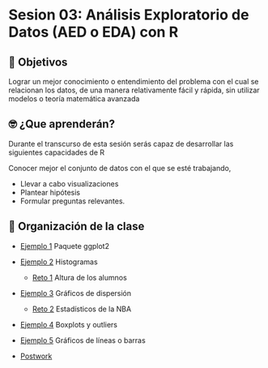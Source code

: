 # Sesion 03:  Análisis Exploratorio de Datos (AED o EDA) con R

## :dart: Objetivos

Lograr un mejor conocimiento o entendimiento del problema con el cual se relacionan los datos, de una manera relativamente fácil y rápida, sin utilizar modelos o teoría matemática avanzada

## 🤓 ¿Que aprenderán? 

Durante el transcurso de esta sesión serás capaz de desarrollar las siguientes capacidades de R 

Conocer mejor el conjunto de datos con el que se esté trabajando, 
- Llevar a cabo visualizaciones
- Plantear hipótesis 
- Formular preguntas relevantes.  

## 📂 Organización de la clase

- [Ejemplo 1](https://github.com/beduExpert/Programacion-R-Santander-2021/tree/master/Sesion-03/Ejemplo-01) Paquete ggplot2
- [Ejemplo 2](https://github.com/beduExpert/Programacion-R-Santander-2021/tree/master/Sesion-03/Ejemplo-02) Histogramas
   - [Reto 1](https://github.com/beduExpert/Programacion-R-Santander-2021/tree/master/Sesion-03/Reto-01) Altura de los alumnos
- [Ejemplo 3](https://github.com/beduExpert/Programacion-R-Santander-2021/tree/master/Sesion-03/Ejemplo-03) Gráficos de dispersión
   - [Reto 2](https://github.com/beduExpert/Programacion-R-Santander-2021/tree/master/Sesion-03/Reto-02) Estadísticos de la NBA
- [Ejemplo 4](https://github.com/beduExpert/Programacion-R-Santander-2021/tree/master/Sesion-03/Ejemplo-04) Boxplots y outliers
- [Ejemplo 5](https://github.com/beduExpert/Programacion-R-Santander-2021/tree/master/Sesion-03/Ejemplo-05) Gráficos de líneas o barras

- [Postwork](https://github.com/beduExpert/Programacion-R-Santander-2021/tree/master/Sesion-03/Postwork)



